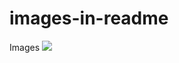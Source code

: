 # images-in-readme
Images
![](https://github.com/israeljls-j/images_in_readme/blob/master/1stqq.png?raw=true)

